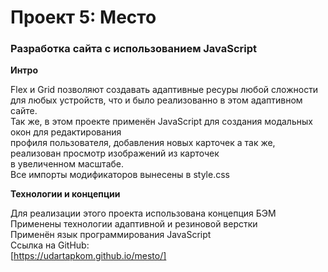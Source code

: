 # Проект 5: Место

### Разработка сайта с использованием JavaScript


**Интро**

Flex и Grid позволяют создавать адаптивные ресуры любой сложности для любых устройств, что и было реализованно в этом адаптивном сайте.  
Так же, в этом проекте применён JavaScript для создания модальных окон для редактирования   
профиля пользователя, добавления новых карточек а так же, реализован просмотр изображений из карточек   
в увеличенном масштабе.  
Все импорты модификаторов вынесены в style.css


**Технологии и концепции**

Для реализации этого проекта использована концепция БЭМ  
Применены технологии адаптивной и резиновой верстки   
Применён язык программирования JavaScript  
Ссылка на GitHub:   
[https://udartapkom.github.io/mesto/] 
